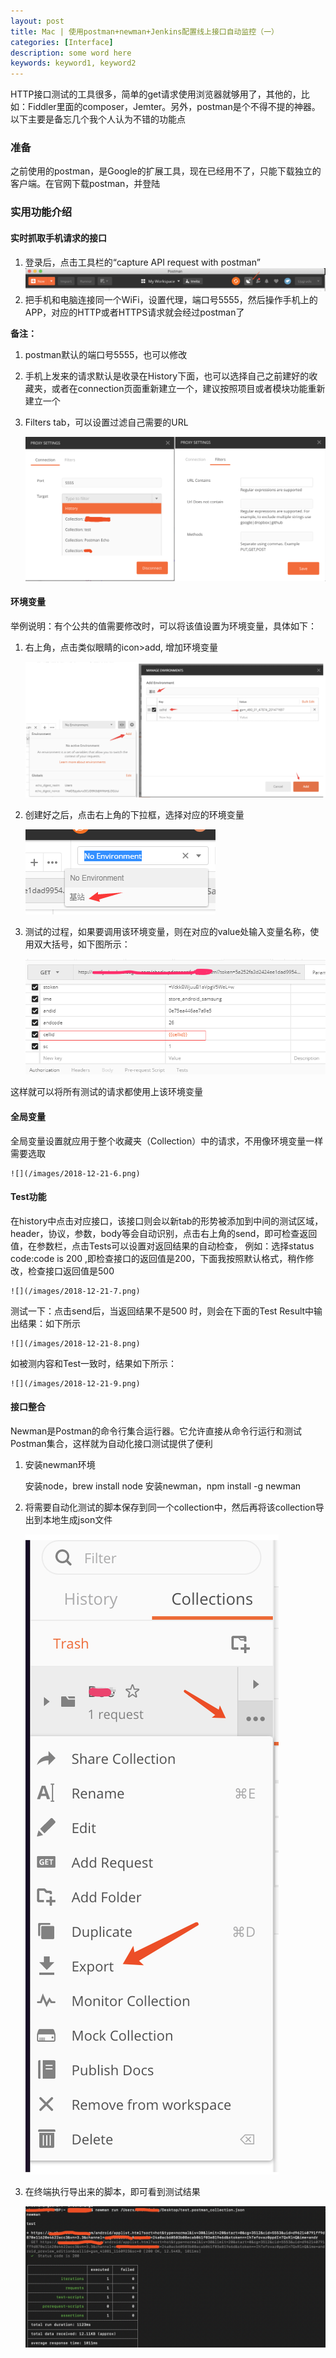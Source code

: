 ```yaml
---
layout: post
title: Mac | 使用postman+newman+Jenkins配置线上接口自动监控（一）
categories: [Interface]
description: some word here
keywords: keyword1, keyword2
---
```


HTTP接口测试的工具很多，简单的get请求使用浏览器就够用了，其他的，比如：Fiddler里面的composer，Jemter。另外，postman是个不得不提的神器。以下主要是备忘几个我个人认为不错的功能点

### 准备

之前使用的postman，是Google的扩展工具，现在已经用不了，只能下载独立的客户端。在官网下载postman，并登陆

### 实用功能介绍

#### 实时抓取手机请求的接口

1. 登录后，点击工具栏的“capture API request with postman”
   ![](/images/2018-12-21-1.png)
2. 把手机和电脑连接同一个WiFi，设置代理，端口号5555，然后操作手机上的APP，对应的HTTP或者HTTPS请求就会经过postman了

**备注：**
1. postman默认的端口号5555，也可以修改    
2. 手机上发来的请求默认是收录在History下面，也可以选择自己之前建好的收藏夹，或者在connection页面重新建立一个，建议按照项目或者模块功能重新建立一个
3. Filters  tab，可以设置过滤自己需要的URL

    ![](/images/2018-12-21-2.png)

#### 环境变量

举例说明：有个公共的值需要修改时，可以将该值设置为环境变量，具体如下：

1. 右上角，点击类似眼睛的icon>add, 增加环境变量

    ![](/images/2018-12-21-3.png)

2. 创建好之后，点击右上角的下拉框，选择对应的环境变量

    ![](/images/2018-12-21-4.png)

3. 测试的过程，如果要调用该环境变量，则在对应的value处输入变量名称，使用双大括号，如下图所示：

    ![](/images/2018-12-21-5.png)

这样就可以将所有测试的请求都使用上该环境变量

#### 全局变量

全局变量设置就应用于整个收藏夹（Collection）中的请求，不用像环境变量一样需要选取

    ![](/images/2018-12-21-6.png)

#### Test功能

在history中点击对应接口，该接口则会以新tab的形势被添加到中间的测试区域，header，协议，参数，body等会自动识别，点击右上角的send，即可检查返回值，在参数栏，点击Tests可以设置对返回结果的自动检查，
例如：选择status code:code is 200 ,即检查接口的返回值是200，下面我按照默认格式，稍作修改，检查接口返回值是500

    ![](/images/2018-12-21-7.png)

测试一下：点击send后，当返回结果不是500 时，则会在下面的Test Result中输出结果：如下所示

    ![](/images/2018-12-21-8.png)

如被测内容和Test一致时，结果如下所示：

    ![](/images/2018-12-21-9.png)

#### 接口整合

Newman是Postman的命令行集合运行器。它允许直接从命令行运行和测试Postman集合，这样就为自动化接口测试提供了便利

1. 安装newman环境

    安装node，brew install node
    安装newman，npm install -g newman

2. 将需要自动化测试的脚本保存到同一个collection中，然后再将该collection导出到本地生成json文件

    ![](/images/2018-12-21-10.png)

3. 在终端执行导出来的脚本，即可看到测试结果

    ![](/images/2018-12-21-11.png)


